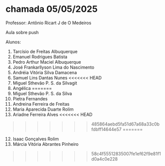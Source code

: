 # chamada 05/05/2025
Professor: Antônio Ricart J de O Medeiros

Aula sobre push

Alunos:
1. Tarcísio de Freitas Albuquerque
2. Emanuel Rodrigues Batista
3. Pedro Arthur Maciel Albuquerque
4. José Frankarllyson Lima do Nascimento
5. Andréia Vitória Silva Damacena
6. Samuel Lins Dantas Nunes 
<<<<<<< HEAD
7. Miguel Sthevão P. S. da Silvagit 
8. Angélica 
=======
7. Miguel Sthevão P. S. da Silva
8. Pietra Fernandes
9. Andreina Ferreira de Freitas
10. Maria Aparecida Duarte Rolim
11. Ariadne Ferreira Alves
<<<<<<< HEAD
>>>>>>> 485864aebd5fa51d67a68a33c0bfdbff14644e57
=======
12. Isaac Gonçalves Rolim
13. Márcia Vitória Abrantes Pinheiro
>>>>>>> 58c4f55512835007fe1ef62f9e81f1d0a4c0e228
